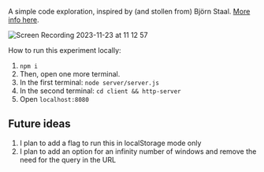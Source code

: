 A simple code exploration, inspired by (and stollen from) Björn Staal. [More info here](https://www.linkedin.com/feed/update/urn:li:activity:7133171531567816705/).

![Screen Recording 2023-11-23 at 11 12 57](https://github.com/Momciloo/fun-with-sockets/assets/15079459/90b4fea3-fd53-4127-bbb9-96e76944e9f4)


How to run this experiment locally:

1. `npm i`
2. Then, open one more terminal.
3. In the first terminal:
`node server/server.js`
4. In the second terminal:
`cd client && http-server`
5. Open `localhost:8080`


## Future ideas
1. I plan to add a flag to run this in localStorage mode only
2. I plan to add an option for an infinity number of windows and remove the need for the query in the URL
